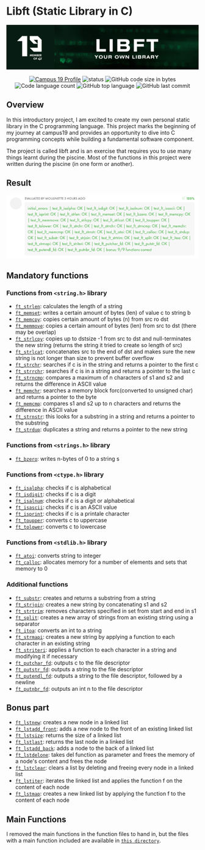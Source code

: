 # Libft (Static Library in C)
![libft header](https://github.com/P-Claus/libft/blob/main/subject/LIBFT-header.png)

<p align='center'>
	<a href='https://profile.intra.42.fr/users/pclaus' target="_blank"><img alt="Campus 19 Profile" src="https://img.shields.io/badge/Campus%2019%20Profile-071C13" ></a>
<img alt="status" src="https://img.shields.io/badge/status-done-success?color=071C13&style=flat-square"/>
<img alt="GitHub code size in bytes" src="https://img.shields.io/github/languages/code-size/P-Claus/libft?color=071C13" />
	<img alt="Code language count" src="https://img.shields.io/github/languages/count/P-Claus/libft?color=071C13" />
	<img alt="GitHub top language" src="https://img.shields.io/github/languages/top/P-Claus/libft?color=071C13" />
	<img alt="GitHub last commit" src="https://img.shields.io/github/last-commit/P-Claus/libft?color=071C13" />

	
</p>


## Overview

In this introductory project, I am excited to create my own personal static library in the C programming language. This project marks the beginning of my journey at campus19 and provides an opportunity to dive into C programming concepts while building a fundamental software component.<br>

The project is called libft and is an exercise that requires you to use many things learnt during the piscine. Most of the functions in this project were written during the piscine (in one form or another).

## Result
 ![libft result](https://github.com/P-Claus/libft/blob/main/subject/libft.png)

## Mandatory functions


### Functions from `<string.h>` library
* [`ft_strlen`](https://github.com/P-Claus/libft/blob/main/libft/ft_strlen.c): calculates the length of a string
* [`ft_memset`](https://github.com/P-Claus/libft/blob/main/libft/ft_memset.c): writes a certain amount of bytes (len) of value c to string b 
* [`ft_memcpy`](https://github.com/P-Claus/libft/blob/main/libft/ft_memcpy.c): copies certain amount of bytes (n) from src ro dst 
* [`ft_memmove`](https://github.com/P-Claus/libft/blob/main/libft/ft_memmove.c): copies a certain amount of bytes (len) from src to dst (there may be overlap)
* [`ft_strlcpy`](https://github.com/P-Claus/libft/blob/main/libft/ft_strlcpy.c): copies up to dstsize -1 from src to dst and null-terminates the new string (returns the string it tried to create so length of src)
* [`ft_strlcat`](https://github.com/P-Claus/libft/blob/main/libft/ft_strlcat.c): concatenates src to the end of dst and makes sure the new string is not longer than size to prevent buffer overflow
* [`ft_strchr`](https://github.com/P-Claus/libft/blob/main/libft/ft_strchr.c): searches if c is in the string and returns a pointer to the first c
* [`ft_strrchr`](https://github.com/P-Claus/libft/blob/main/libft/ft_strrchr.c): searches if c is in a string and returns a pointer to the last c
* [`ft_strncmp`](https://github.com/P-Claus/libft/blob/main/libft/ft_strncmp.c): compares a maximum of n characters of s1 and s2 and returns the difference in ASCII value
* [`ft_memchr`](https://github.com/P-Claus/libft/blob/main/libft/ft_memchr.c): searches a memory block forc(converted to unsigned char) and returns a pointer to the byte
* [`ft_memcmp`](https://github.com/P-Claus/libft/blob/main/libft/ft_memcmp.c): compares s1 and s2 up to n characters and returns the difference in ASCII value
* [`ft_strnstr`](https://github.com/P-Claus/libft/blob/main/libft/ft_strnstr.c): this looks for a substring in a string and returns a pointer to the substring
* [`ft_strdup`](https://github.com/P-Claus/libft/blob/main/libft/ft_strdup.c): duplicates a string and returns a pointer to the new string

### Functions from `<strings.h>` library
* [`ft_bzero`](https://github.com/P-Claus/libft/blob/main/libft/ft_bzero.c): writes n-bytes of 0 to a string s

### Functions from `<ctype.h>` library
* [`ft_isalpha`](https://github.com/P-Claus/libft/blob/main/libft/ft_isalpha.c): checks if c is alphabetical 
* [`ft_isdigit`](https://github.com/P-Claus/libft/blob/main/libft/ft_isdigit.c): checks if c is a digit 
* [`ft_isalnum`](https://github.com/P-Claus/libft/blob/main/libft/ft_isalnum.c): checks if c is a digit or alphabetical 
* [`ft_isascii`](https://github.com/P-Claus/libft/blob/main/libft/ft_isascii.c): checks if c is an ASCII value 
* [`ft_isprint`](https://github.com/P-Claus/libft/blob/main/libft/ft_isprint.c): checks if c is a printale character
* [`ft_toupper`](https://github.com/P-Claus/libft/blob/main/libft/ft_toupper.c): converts c to uppercase
* [`ft_tolower`](https://github.com/P-Claus/libft/blob/main/libft/ft_tolower.c): converts c to lowercase

### Functions from `<stdlib.h>` library
* [`ft_atoi`](https://github.com/P-Claus/libft/blob/main/libft/ft_atoi.c): converts string to integer
* [`ft_calloc`](https://github.com/P-Claus/libft/blob/main/libft/ft_calloc.c): allocates memory for a number of elements and sets that memory to 0

### Additional functions
* [`ft_substr`](https://github.com/P-Claus/libft/blob/main/libft/ft_substr.c): creates and returns a substring from a string
* [`ft_strjoin`](https://github.com/P-Claus/libft/blob/main/libft/ft_strjoin.c): creates a new string by concatenating s1 and s2
* [`ft_strtrim`](https://github.com/P-Claus/libft/blob/main/libft/ft_strtrim.c): removes characters specified in set from start and end in s1
* [`ft_split`](https://github.com/P-Claus/libft/blob/main/libft/ft_split.c): creates a new array of strings from an existing string using a separator
* [`ft_itoa`](https://github.com/P-Claus/libft/blob/main/libft/ft_itoa.c): converts an int to a string
* [`ft_strmapi`](https://github.com/P-Claus/libft/blob/main/libft/ft_strmapi.c): creates a new string by applying a function to each character in an existing string
* [`ft_striteri`](https://github.com/P-Claus/libft/blob/main/libft/ft_striteri.c): applies a function to each character in a string and modifying it if necessary
* [`ft_putchar_fd`](https://github.com/P-Claus/libft/blob/main/libft/ft_putchar_fd.c): outputs c to the file descriptor
* [`ft_putstr_fd`](https://github.com/P-Claus/libft/blob/main/libft/ft_putstr_fd.c): outputs a string to the file descriptor
* [`ft_putendl_fd`](https://github.com/P-Claus/libft/blob/main/libft/ft_putendl_fd.c): outputs a string to the file descriptor, followed by a newline
* [`ft_putnbr_fd`](https://github.com/P-Claus/libft/blob/main/libft/ft_putnbr_fd.c): outputs an int n to the file descriptor

## Bonus part
* [`ft_lstnew`](https://github.com/P-Claus/libft/blob/main/libft/ft_lstnew_bonus.c): creates a new node in a linked list
* [`ft_lstadd_front`](https://github.com/P-Claus/libft/blob/main/libft/ft_lstadd_front_bonus.c): adds a new node to the front of an existing linked list
* [`ft_lstsize`](https://github.com/P-Claus/libft/blob/main/libft/ft_lstsize_bonus.c): returns the size of a linked list
* [`ft_lstlast`](https://github.com/P-Claus/libft/blob/main/libft/ft_lstlast_bonus.c): returns the last node in a linked list
* [`ft_lstadd_back`](https://github.com/P-Claus/libft/blob/main/libft/ft_lstadd_back_bonus.c): adds a node to the back of a linked list
* [`ft_lstdelone`](https://github.com/P-Claus/libft/blob/main/libft/ft_lstdelone_bonus.c): takes del function as parameter and frees the memory of a node's content and frees the node
* [`ft_lstclear`](https://github.com/P-Claus/libft/blob/main/libft/ft_lstclear_bonus.c): clears a list by deleting and freeing every node in a linked list
* [`ft_lstiter`](https://github.com/P-Claus/libft/blob/main/libft/ft_lstiter_bonus.c): iterates the linked list and applies the function f on the content of each node
* [`ft_lstmap`](https://github.com/P-Claus/libft/blob/main/libft/ft_lstmap_bonus.c): creates a new linked list by applying the function f to the content of each node

## Main Functions
I removed the main functions in the function files to hand in, but the files with a main function included are available in [`this directory`](https://github.com/P-Claus/libft/tree/main/main_functions).
